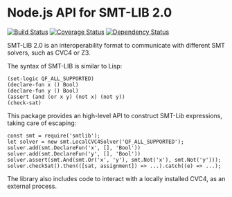 # Node.js API for SMT-LIB 2.0

[![Build Status](https://travis-ci.org/Stanford-Mobisocial-IoT-Lab/node-smtlib.svg?branch=master)](https://travis-ci.org/Stanford-Mobisocial-IoT-Lab/node-smtlib) [![Coverage Status](https://coveralls.io/repos/github/Stanford-Mobisocial-IoT-Lab/node-smtlib/badge.svg?branch=master)](https://coveralls.io/github/Stanford-Mobisocial-IoT-Lab/node-smtlib?branch=master) [![Dependency Status](https://david-dm.org/Stanford-Mobisocial-IoT-Lab/node-smtlib/status.svg)](https://david-dm.org/Stanford-Mobisocial-IoT-Lab/node-smtlib)

SMT-LIB 2.0 is an interoperability format to communicate with
different SMT solvers, such as CVC4 or Z3.

The syntax of SMT-LIB is similar to Lisp:

```
(set-logic QF_ALL_SUPPORTED)
(declare-fun x () Bool)
(declare-fun y () Bool)
(assert (and (or x y) (not x) (not y))
(check-sat)
```

This package provides an high-level API to construct SMT-Lib
expressions, taking care of escaping:

```
const smt = require('smtlib');
let solver = new smt.LocalCVC4Solver('QF_ALL_SUPPORTED');
solver.add(smt.DeclareFun('x', [], 'Bool'))
solver.add(smt.DeclareFun('y', [], 'Bool'))
solver.assert(smt.And(smt.Or('x', 'y'), smt.Not('x'), smt.Not('y')));
solver.checkSat().then(([sat, assignment]) => ...).catch((e) => ...);
```

The library also includes code to interact with a locally installed
CVC4, as an external process.
